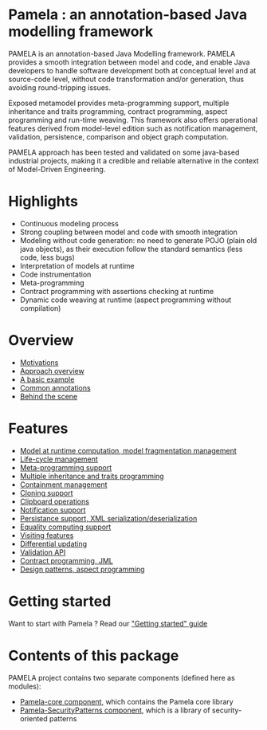 # Pamela : an annotation-based Java modelling framework

PAMELA is an annotation-based Java Modelling framework. PAMELA provides a smooth integration between model and code, and enable Java developers to handle software development both at conceptual level and at source-code level, without code transformation and/or generation, thus avoiding round-tripping issues.

Exposed metamodel provides meta-programming support, multiple inheritance and traits programming, contract programming, aspect programming and run-time weaving. This framework also offers operational features derived from  model-level edition such as notification management, validation, persistence, comparison and object graph computation.

PAMELA approach has been tested and validated on some java-based industrial projects, making it a credible and reliable alternative in the context of Model-Driven Engineering.

# Highlights

- Continuous modeling process
- Strong coupling between model and code with smooth integration
- Modeling without code generation: no need to generate POJO (plain old java objects), as their execution follow the standard semantics (less code, less bugs)
- Interpretation of models at runtime
- Code instrumentation
- Meta-programming
- Contract programming with assertions checking at runtime
- Dynamic code weaving at runtime (aspect programming without compilation)

# Overview

- [Motivations](./motivations.md)
- [Approach overview](./overview.md)
- [A basic example](./example.md)
- [Common annotations](./annotations.md)
- [Behind the scene](./behind_the_scene.md)

# Features

- [Model at runtime computation, model fragmentation management](./pamela-core/1-model_at_runtime.md)
- [Life-cycle management](./pamela-core/2-life_cycle_management.md)
- [Meta-programming support](./pamela-core/3-metaprogramming_support.md)
- [Multiple inheritance and traits programming](./pamela-core/4-multiple_inheritance.md)
- [Containment management](./pamela-core/5-containment_management.md)
- [Cloning support](./pamela-core/6-cloning_support.md)
- [Clipboard operations](./pamela-core/7-clipboard_operations.md)
- [Notification support](./pamela-core/8-notification_support.md)
- [Persistance support, XML serialization/deserialization](./pamela-core/9-persistence_support.md)
- [Equality computing support](./pamela-core/10-equality_computing.md)
- [Visiting features](./pamela-core/11-visiting_features.md)
- [Differential updating](./pamela-core/12-differential_updating.md)
- [Validation API](./pamela-core/13-validation_api.md)
- [Contract programming, JML](./pamela-core/14-jml.md)
- [Design patterns, aspect programming](./pamela-core/15-design_patterns.md)

# Getting started

Want to start with Pamela ? Read our ["Getting started" guide](./getting_started.md)

# Contents of this package

PAMELA project contains two separate components (defined here as modules):

- [Pamela-core component](./pamela-core/index.md), which contains the Pamela core library
- [Pamela-SecurityPatterns component](./pamela-security-patterns/index.md), which is a library of security-oriented patterns

